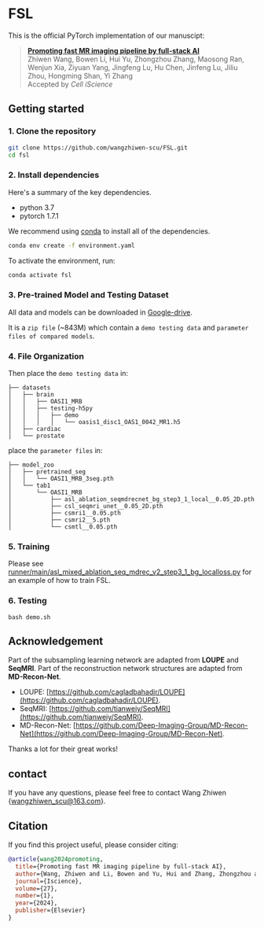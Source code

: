 # FSL

This is the official PyTorch implementation of our manuscipt:

> [**Promoting fast MR imaging pipeline by full-stack AI**](https://www.cell.com/iscience/fulltext/S2589-0042(23)02685-8)       
> Zhiwen Wang, Bowen Li, Hui Yu, Zhongzhou Zhang, Maosong Ran, Wenjun Xia, Ziyuan Yang, Jingfeng Lu, Hu Chen, Jinfeng Lu, Jiliu Zhou, Hongming Shan, Yi Zhang        
> Accepted by *Cell iScience*

## Getting started

###  1. Clone the repository
```bash
git clone https://github.com/wangzhiwen-scu/FSL.git
cd fsl
```


### 2. Install dependencies

Here's a summary of the key dependencies.
- python 3.7
- pytorch 1.7.1

We recommend using [conda](https://docs.conda.io/en/latest/) to install all of the dependencies.

```bash
conda env create -f environment.yaml
```
To activate the environment, run:

```bash
conda activate fsl
```

### 3. Pre-trained Model and Testing Dataset
All data and models can be downloaded in [Google-drive](https://drive.google.com/file/d/1fdxsNnbEURpetsH9seP4RRv9nML2y2i1/view?usp=sharing).

It is a `zip file` (~843M) which contain a `demo testing data` and `parameter files of compared models`. 

### 4. File Organization
Then place the `demo testing data` in:

```
├── datasets
│   ├── brain
│   │   ├── OASI1_MRB
│   │   ├── testing-h5py
│   │   │   ├── demo
│   │   │   │   └── oasis1_disc1_OAS1_0042_MR1.h5
│   ├── cardiac
│   └── prostate
```

place the `parameter files` in:
```
├── model_zoo
│   ├── pretrained_seg
│   │   └── OASI1_MRB_3seg.pth
│   └── tab1
│       └── OASI1_MRB
│           ├── asl_ablation_seqmdrecnet_bg_step3_1_local__0.05_2D.pth
│           ├── csl_seqmri_unet__0.05_2D.pth
│           ├── csmri1__0.05.pth
│           ├── csmri2__5.pth
│           └── csmtl__0.05.pth
```
### 5. Training

Please see [runner/main/asl_mixed_ablation_seq_mdrec_v2_step3_1_bg_localloss.py](runner/main/asl_mixed_ablation_seq_mdrec_v2_step3_1_bg_localloss.py) for an example of how to train FSL.


### 6. Testing

```
bash demo.sh
```

## Acknowledgement

Part of the subsampling learning network are adapted from **LOUPE** and **SeqMRI**. 
Part of the reconstruction network structures are adapted from **MD-Recon-Net**.
 
+ LOUPE: [https://github.com/cagladbahadir/LOUPE](https://github.com/cagladbahadir/LOUPE).
+ SeqMRI: [https://github.com/tianweiy/SeqMRI](https://github.com/tianweiy/SeqMRI).
+ MD-Recon-Net: [https://github.com/Deep-Imaging-Group/MD-Recon-Net](https://github.com/Deep-Imaging-Group/MD-Recon-Net).

Thanks a lot for their great works!

## contact
If you have any questions, please feel free to contact Wang Zhiwen {wangzhiwen_scu@163.com}.

 ## Citation

If you find this project useful, please consider citing:

```bibtex
@article{wang2024promoting,
  title={Promoting fast MR imaging pipeline by full-stack AI},
  author={Wang, Zhiwen and Li, Bowen and Yu, Hui and Zhang, Zhongzhou and Ran, Maosong and Xia, Wenjun and Yang, Ziyuan and Lu, Jingfeng and Chen, Hu and Zhou, Jiliu and others},
  journal={Iscience},
  volume={27},
  number={1},
  year={2024},
  publisher={Elsevier}
}
```
